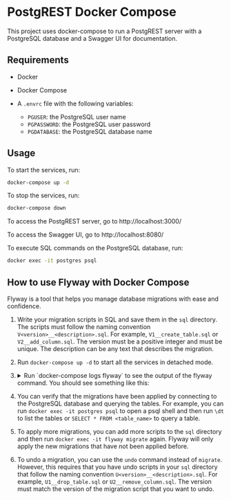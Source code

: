 # PostgREST Docker Compose

This project uses docker-compose to run a PostgREST server with a PostgreSQL
database and a Swagger UI for documentation.

## Requirements

- Docker
- Docker Compose
- A `.envrc` file with the following variables:

  - `PGUSER`: the PostgreSQL user name
  - `PGPASSWORD`: the PostgreSQL user password
  - `PGDATABASE`: the PostgreSQL database name

## Usage

To start the services, run:

```bash
docker-compose up -d
```

To stop the services, run:

```bash
docker-compose down
```

To access the PostgREST server, go to http://localhost:3000/

To access the Swagger UI, go to http://localhost:8080/

To execute SQL commands on the PostgreSQL database, run:

```bash
docker exec -it postgres psql
```


## How to use Flyway with Docker Compose

Flyway is a tool that helps you manage database migrations with ease and
confidence.

1. Write your migration scripts in SQL and save them in the `sql` directory.
   The scripts must follow the naming convention
   `V<version>__<description>.sql`. For example, `V1__create_table.sql` or
   `V2__add_column.sql`. The version must be a positive integer and must be
   unique. The description can be any text that describes the migration.

2. Run `docker-compose up -d` to start all the services in detached mode.

3. <details><summary>Run `docker-compose logs flyway` to see the output of the
   flyway command. You should see something like this:</summary>

   ```
   flyway_1  | Flyway Community Edition 8.2.3 by Redgate
   flyway_1  | Database: jdbc:postgresql://postgres/mydb (PostgreSQL 14.1)
   flyway_1  | Successfully validated 2 migrations (execution time 00:00.021s)
   flyway_1  | Creating Schema History table "public"."flyway_schema_history" ...
   flyway_1  | Current version of schema "public": << Empty Schema >>
   flyway_1  | Migrating schema "public" to version "1 - create table"
   flyway_1  | Migrating schema "public" to version "2 - add column"
   flyway_1  | Successfully applied 2 migrations to schema "public" (execution time 00:00.041s)
   ```
   </details>

5. You can verify that the migrations have been applied by connecting to the
   PostgreSQL database and querying the tables. For example, you can run
   `docker exec -it postgres psql` to open a psql shell and then run `\dt` to
   list the tables or `SELECT * FROM <table_name>` to query a table.

6. To apply more migrations, you can add more scripts to the `sql` directory
   and then run `docker exec -it flyway migrate` again. Flyway will only apply the new
   migrations that have not been applied before.

7. To undo a migration, you can use the `undo` command instead of `migrate`.
   However, this requires that you have undo scripts in your `sql` directory
   that follow the naming convention `U<version>__<description>.sql`. For
   example, `U1__drop_table.sql` or `U2__remove_column.sql`. The version must
   match the version of the migration script that you want to undo.
